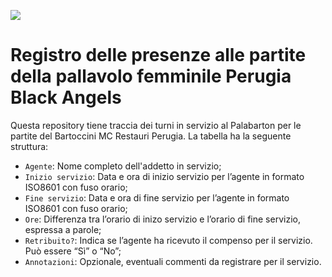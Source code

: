 ![](https://blackangelsperugia.it/wp-content/uploads/2024/09/LogoBlackAngels.png)

# Registro delle presenze alle partite della pallavolo femminile Perugia Black Angels

Questa repository tiene traccia dei turni in servizio al Palabarton per le partite del Bartoccini MC Restauri Perugia. La tabella ha la seguente struttura:
- `Agente`: Nome completo dell'addetto in servizio;
- `Inizio servizio`: Data e ora di inizio servizio per l’agente in formato ISO8601 con fuso orario;
- `Fine servizio`: Data e ora di fine servizio per l’agente in formato ISO8601 con fuso orario;
- `Ore`: Differenza tra l’orario di inizo servizio e l’orario di fine servizio, espressa a parole;
- `Retribuito?`: Indica se l’agente ha ricevuto il compenso per il servizio. Può essere “Sì” o “No”;
- `Annotazioni`: Opzionale, eventuali commenti da registrare per il servizio.
